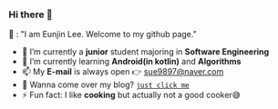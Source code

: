 ### Hi there 👋

👩 : "I am Eunjin Lee. Welcome to my github page."

- 🔭 I’m currently a **junior** student majoring in **Software Engineering**
- 🌱 I’m currently learning **Android(in kotlin)** and **Algorithms**
- 📫 My **E-mail** is always open 👉 sue9897@naver.com
- 👐 Wanna come over my blog? [`just click me`](https://blog.naver.com/sue9897)
- ⚡ Fun fact: I like **cooking** but actually not a good cooker😅
